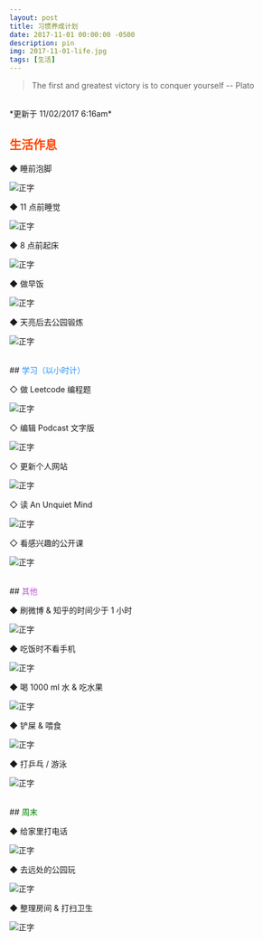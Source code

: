 ```yaml
---
layout: post
title: 习惯养成计划
date: 2017-11-01 00:00:00 -0500
description: pin
img: 2017-11-01-life.jpg
tags: [生活]
---
```



> The first and greatest victory is to conquer yourself -- Plato


<br>
*更新于 11/02/2017 6:16am*


<br>

## <span style="color:Orangered">生活作息</span>

◆ 睡前泡脚

![正字]({{site.baseurl}}/assets/img/tally-marks/2s.png)


◆ 11 点前睡觉

![正字]({{site.baseurl}}/assets/img/tally-marks/2s.png) 


◆ 8 点前起床

![正字]({{site.baseurl}}/assets/img/tally-marks/2s.png)


◆ 做早饭

![正字]({{site.baseurl}}/assets/img/tally-marks/2s.png) 


◆ 天亮后去公园锻炼

![正字]({{site.baseurl}}/assets/img/tally-marks/2s.png) 


<br>
## <span style="color:DodgerBlue">学习（以小时计）</span>

◇ 做 Leetcode 编程题

![正字]({{site.baseurl}}/assets/img/tally-marks/1s.png) 

◇ 编辑 Podcast 文字版

![正字]({{site.baseurl}}/assets/img/tally-marks/2s.png) 

◇ 更新个人网站

![正字]({{site.baseurl}}/assets/img/tally-marks/2s.png) 



◇ 读 An Unquiet Mind

![正字]({{site.baseurl}}/assets/img/tally-marks/3s.png) 


◇ 看感兴趣的公开课

![正字]({{site.baseurl}}/assets/img/tally-marks/0s.png) 


<br>
## <span style="color:MediumOrchid">其他</span>

◆ 刷微博 & 知乎的时间少于 1 小时


![正字]({{site.baseurl}}/assets/img/tally-marks/1s.png) 

◆ 吃饭时不看手机

![正字]({{site.baseurl}}/assets/img/tally-marks/1s.png) 

◆ 喝 1000 ml 水 & 吃水果

![正字]({{site.baseurl}}/assets/img/tally-marks/1s.png) 

◆ 铲屎 & 喂食

![正字]({{site.baseurl}}/assets/img/tally-marks/1s.png)

◆ 打乒乓 / 游泳

![正字]({{site.baseurl}}/assets/img/tally-marks/1s.png)


<br>
## <span style="color:Green">周末</span>


◆ 给家里打电话

![正字]({{site.baseurl}}/assets/img/tally-marks/0s.png) 

◆ 去远处的公园玩

![正字]({{site.baseurl}}/assets/img/tally-marks/0s.png) 

◆ 整理房间 & 打扫卫生

![正字]({{site.baseurl}}/assets/img/tally-marks/0s.png) 